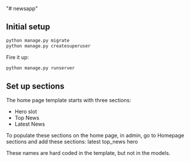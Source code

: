 "# newsapp" 


## Initial setup

```py
python manage.py migrate
python manage.py createsuperuser
```

Fire it up:
```py
python manage.py runserver
```

## Set up sections

The home page template starts with three sections:
- Hero slot
- Top News
- Latest News

To populate these sections on the home page, in admin, go to Homepage sections and add these sections:
latest
top_news
hero

These names are hard coded in the template, but not in the models.
